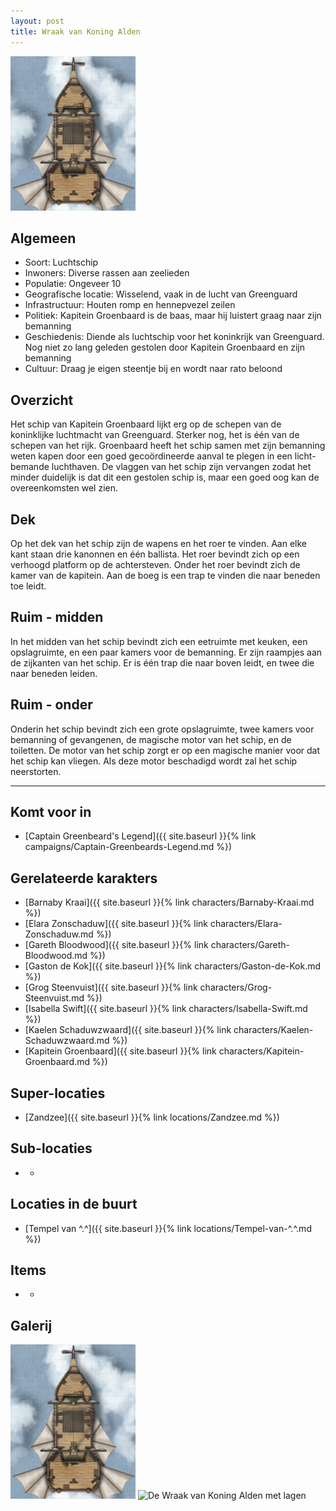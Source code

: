 ```yaml
---
layout: post
title: Wraak van Koning Alden
---
```


<img src="../images/Airship.jpg" alt="De Wraak van Koning Alden" width=200>

## Algemeen
* Soort: Luchtschip
* Inwoners: Diverse rassen aan zeelieden
* Populatie: Ongeveer 10
* Geografische locatie: Wisselend, vaak in de lucht van Greenguard
* Infrastructuur: Houten romp en hennepvezel zeilen 
* Politiek: Kapitein Groenbaard is de baas, maar hij luistert graag naar zijn bemanning
* Geschiedenis: Diende als luchtschip voor het koninkrijk van Greenguard. Nog niet zo lang geleden gestolen door Kapitein Groenbaard en zijn bemanning
* Cultuur: Draag je eigen steentje bij en wordt naar rato beloond

## Overzicht
Het schip van Kapitein Groenbaard lijkt erg op de schepen van de koninklijke luchtmacht van Greenguard. Sterker nog, het is één van de schepen van het rijk. Groenbaard heeft het schip samen met zijn bemanning weten kapen door een goed gecoördineerde aanval te plegen in een licht-bemande luchthaven. De vlaggen van het schip zijn vervangen zodat het minder duidelijk is dat dit een gestolen schip is, maar een goed oog kan de overeenkomsten wel zien.

## Dek
Op het dek van het schip zijn de wapens en het roer te vinden. Aan elke kant staan drie kanonnen en één ballista. Het roer bevindt zich op een verhoogd platform op de achtersteven. Onder het roer bevindt zich de kamer van de kapitein. Aan de boeg is een trap te vinden die naar beneden toe leidt.

## Ruim - midden
In het midden van het schip bevindt zich een eetruimte met keuken, een opslagruimte, en een paar kamers voor de bemanning. Er zijn raampjes aan de zijkanten van het schip. Er is één trap die naar boven leidt, en twee die naar beneden leiden.

## Ruim - onder
Onderin het schip bevindt zich een grote opslagruimte, twee kamers voor bemanning of gevangenen, de magische motor van het schip, en de toiletten. De motor van het schip zorgt er op een magische manier voor dat het schip kan vliegen. Als deze motor beschadigd wordt zal het schip neerstorten.

---

## Komt voor in
* [Captain Greenbeard's Legend]({{ site.baseurl }}{% link campaigns/Captain-Greenbeards-Legend.md %})

## Gerelateerde karakters
* [Barnaby Kraai]({{ site.baseurl }}{% link characters/Barnaby-Kraai.md %})
* [Elara Zonschaduw]({{ site.baseurl }}{% link characters/Elara-Zonschaduw.md %})
* [Gareth Bloodwood]({{ site.baseurl }}{% link characters/Gareth-Bloodwood.md %})
* [Gaston de Kok]({{ site.baseurl }}{% link characters/Gaston-de-Kok.md %})
* [Grog Steenvuist]({{ site.baseurl }}{% link characters/Grog-Steenvuist.md %})
* [Isabella Swift]({{ site.baseurl }}{% link characters/Isabella-Swift.md %})
* [Kaelen Schaduwzwaard]({{ site.baseurl }}{% link characters/Kaelen-Schaduwzwaard.md %})
* [Kapitein Groenbaard]({{ site.baseurl }}{% link characters/Kapitein-Groenbaard.md %})

## Super-locaties
* [Zandzee]({{ site.baseurl }}{% link locations/Zandzee.md %})

## Sub-locaties
* -

## Locaties in de buurt
* [Tempel van ^.^]({{ site.baseurl }}{% link locations/Tempel-van-^.^.md %})

## Items
* -

## Galerij
<img src="../images/Airship.jpg" alt="De Wraak van Koning Alden" width=200>

<img src="../images/Airship Layers.jpg" alt="De Wraak van Koning Alden met lagen" width=600>

